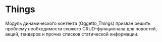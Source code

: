 Things
======

Модуль динамического контента (Oggetto_Things) призван решить проблему необходимости схожего CRUD-функционала для новостей, акций, тендеров и прочих списков статической информации.